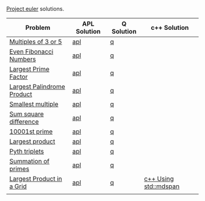 [Project euler](https://projecteuler.net/) solutions.

| Problem                                                          | APL Solution           | Q Solution       | c++ Solution                          |
|------------------------------------------------------------------|------------------------|------------------|---------------------------------------|
| [Multiples of 3 or 5](https://projecteuler.net/problem=1)        | [apl](problem1.dyalog) | [q](problem1.q)  |                                       |
| [Even Fibonacci Numbers](https://projecteuler.net/problem=2)     | [apl](problem2.dyalog) | [q](problem2.q)  |                                       |
| [Largest Prime Factor](https://projecteuler.net/problem=3)       | [apl](problem3.dyalog) | [q](problem3.q)  |                                       |
| [Largest Palindrome Product](https://projecteuler.net/problem=4) | [apl](problem4.dyalog) | [q](problem4.q)  |                                       |
| [Smallest multiple](https://projecteuler.net/problem=5)          | [apl](problem5.dyalog) | [q](problem5.q)  |                                       |
| [Sum square difference](https://projecteuler.net/problem=6)      | [apl](problem6.dyalog) | [q](problem6.q)  |                                       |
| [10001st prime](https://projecteuler.net/problem=7)              | [apl](problem7.dyalog) | [q](problem7.q)  |                                       |
| [Largest product](https://projecteuler.net/problem=8)            | [apl](problem8.dyalog) | [q](problem8.q)  |                                       |
| [Pyth triplets](https://projecteuler.net/problem=9)              | [apl](problem9.dyalog) | [q](problem9.q)  |                                       |
| [Summation of primes](https://projecteuler.net/problem=10)       | [apl]()                | [q](problem10.q) |                                       |
| [Largest Product in a Grid](https://projecteuler.net/problem=11) | [apl]()                | [q](problem11.q) | [c++ Using std::mdspan](problem11.cc) |
|                                                                  |                        |                  |                                       |





